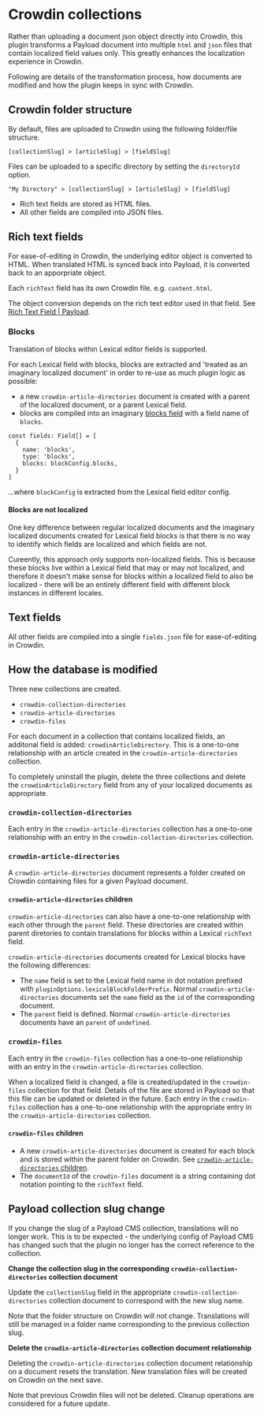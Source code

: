 # Crowdin collections

Rather than uploading a document json object directly into Crowdin, this plugin transforms a Payload document into multiple `html` and `json` files that contain localized field values only. This greatly enhances the localization experience in Crowdin.

Following are details of the transformation process, how documents are modified and how the plugin keeps in sync with Crowdin.

## Crowdin folder structure

By default, files are uploaded to Crowdin using the following folder/file structure.

```
[collectionSlug] > [articleSlug] > [fieldSlug]
```

Files can be uploaded to a specific directory by setting the `directoryId` option.

```
"My Directory" > [collectionSlug] > [articleSlug] > [fieldSlug]
```

- Rich text fields are stored as HTML files.
- All other fields are compiled into JSON files.

## Rich text fields

For ease-of-editing in Crowdin, the underlying editor object is converted to HTML. When translated HTML is synced back into Payload, it is converted back to an apporpriate object.

Each `richText` field has its own Crowdin file. e.g. `content.html`.

The object conversion depends on the rich text editor used in that field. See [Rich Text Field | Payload](https://payloadcms.com/docs/fields/rich-text).

### Blocks

Translation of blocks within Lexical editor fields is supported.

For each Lexical field with blocks, blocks are extracted and 'treated as an imaginary localized document' in order to re-use as much plugin logic as possible:

- a new `crowdin-article-directories` document is created with a parent of the localized document, or a parent Lexical field.
- blocks are compiled into an imaginary [blocks field](https://payloadcms.com/docs/fields/blocks) with a field name of `blocks`.

```
const fields: Field[] = [
  {
    name: 'blocks',
    type: 'blocks',
    blocks: blockConfig.blocks,
  }
]
```

...where `blockConfig` is extracted from the Lexical field editor config.

#### Blocks are not localized

One key difference between regular localized documents and the imaginary localized documents created for Lexical field blocks is that there is no way to identify which fields are localized and which fields are not.

Cureently, this approach only supports non-localized fields. This is because these blocks live within a Lexical field that may or may not localized, and therefore it doesn't make sense for blocks within a localized field to also be localized - there will be an entirely different field with different block instances in different locales.

## Text fields

All other fields are compiled into a single `fields.json` file for ease-of-editing in Crowdin.

## How the database is modified

Three new collections are created.

- `crowdin-collection-directories`
- `crowdin-article-directories`
- `crowdin-files`

For each document in a collection that contains localized fields, an additonal field is added: `crowdinArticleDirectory`. This is a one-to-one relationship with an article created in the `crowdin-article-directories` collection.

To completely uninstall the plugin, delete the three collections and delete the `crowdinArticleDirectory` field from any of your localized documents as appropriate.

### `crowdin-collection-directories`

Each entry in the `crowdin-article-directories` collection has a one-to-one relationship with an entry in the `crowdin-collection-directories` collection.

### `crowdin-article-directories`

A `crowdin-article-directories` document represents a folder created on Crowdin containing files for a given Payload document.

#### `crowdin-article-directories` children

`crowdin-article-directories` can also have a one-to-one relationship with each other through the `parent` field. These directories are created within parent diretories to contain translations for blocks within a Lexical `richText` field.

`crowdin-article-directories` documents created for Lexical blocks have the following differences:

- The `name` field is set to the Lexical field name in dot notation prefixed with `pluginOptions.lexicalBlockFolderPrefix`. Normal `crowdin-article-directories` documents set the `name` field as the `id` of the corresponding document.
- The `parent` field is defined. Normal `crowdin-article-directories` documents have an `parent` of `undefined`.

### `crowdin-files`

Each entry in the `crowdin-files` collection has a one-to-one relationship with an entry in the `crowdin-article-directories` collection.

When a localized field is changed, a file is created/updated in the `crowdin-files` collection for that field. Details of the file are stored in Payload so that this file can be updated or deleted in the future. Each entry in the `crowdin-files` collection has a one-to-one relationship with the appropriate entry in the `crowdin-article-directories` collection.

#### `crowdin-files` children

- A new `crowdin-article-directories` document is created for each block and is stored within the parent folder on Crowdin. See [`crowdin-article-directories` children](#crowdin-article-directories-children).
- The `documentId` of the `crowdin-files` document is a string containing dot notation pointing to the `richText` field.


## Payload collection slug change

If you change the slug of a Payload CMS collection, translations will no longer work. This is to be expected - the underlying config of Payload CMS has changed such that the plugin no longer has the correct reference to the collection.

**Change the collection slug in the corresponding `crowdin-collection-directories` collection document**

Update the `collectionSlug` field in the appropriate `crowdin-collection-directories` collection document to correspond with the new slug name.

Note that the folder structure on Crowdin will not change. Translations will still be managed in a folder name corresponding to the previous collection slug.

**Delete the `crowdin-article-directories` collection document relationship**

Deleting the `crowdin-article-directories` collection document relationship on a document resets the translation. New translation files will be created on Crowdin on the next save.

Note that previous Crowdin files will not be deleted. Cleanup operations are considered for a future update.
